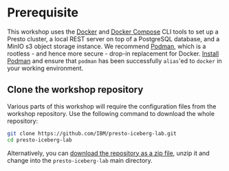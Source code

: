 # Prerequisite

This workshop uses the [Docker](https://docs.docker.com/) and [Docker Compose](https://docs.docker.com/compose/) CLI tools to set up a Presto cluster, a local REST server on top of a PostgreSQL database, and a MinIO s3 object storage instance. We recommend [Podman](https://podman.io/), which is a rootless - and hence more secure - drop-in replacement for Docker. [Install Podman](https://podman.io/docs/installation) and ensure that `podman` has been successfully `alias`'ed to `docker` in your working environment.

## Clone the workshop repository

Various parts of this workshop will require the configuration files from the workshop repository. Use the following command to download the whole repository:

```bash
git clone https://github.com/IBM/presto-iceberg-lab.git
cd presto-iceberg-lab
```

Alternatively, you can [download the repository as a zip file](https://codeload.github.com/IBM/presto-iceberg-lab/zip/refs/heads/main), unzip it and change into the `presto-iceberg-lab` main directory.
